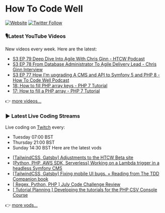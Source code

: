 # How To Code Well

[![Website](https://img.shields.io/twitch/status/howtocodewell?color=pink&label=LIVE%20CODING%20ON%20TWITCH&logoColor=%3D&style=for-the-badge)](https://howtocodewell.net/live)
[![Twitter Follow](https://img.shields.io/twitter/follow/howtocodewell?color=pink&logo=twitter&style=for-the-badge)](https://twitter.com/intent/follow?original_referer=https%3A%2F%2Fgithub.com%2Fhowtocodewell&screen_name=howtocodewell)


### 🎙️Latest YouTube Videos
New videos every week.  Here are the latest:
<!-- YOUTUBE-HTCW:START -->
- [S3 EP 79 Deep Dive Into Agile With Chris Ginn - HTCW Podcast](https://www.youtube.com/watch?v=Rih21K8KBjI)
- [S3 EP 78 From Database Administrator To Agile Delivery Lead - Chris Ginn Interview](https://www.youtube.com/watch?v=bcWVO88UAUE)
- [S3 EP 77 How I'm upgrading A CMS and API to Symfony 5 and PHP 8 - How To Code Well Podcast](https://www.youtube.com/watch?v=v0VYr10HKAQ)
- [18: How to fill PHP array keys - PHP 7 Tutorial](https://www.youtube.com/watch?v=zl4PyMI3av0)
- [17: How to fill a PHP array - PHP 7 Tutorial](https://www.youtube.com/watch?v=HZCB4lbYEpM)
<!-- YOUTUBE-HTCW:END -->

👉 [more videos...](https://youtube.com/howtocodewell)

### ▶️ Latest Live Coding Streams
Live coding on [Twitch](https://howtocodewell.net/live) every:
- Tuesday 07:00 BST
- Thursday 21:00 BST
- Sunday 14:30 BST
Here are the latest vods

<!-- YOUTUBE-HTCW-LIVE:START -->
- [[TailwindCSS, Gatsby] Adjustments to the HTCW Beta site](https://www.youtube.com/watch?v=tWR3PI8V4Hc)
- [[Python, PHP, AWS SDK, Serverless]  Working on a Lambda trigger in a headless Symfony CMS](https://www.youtube.com/watch?v=B1dFODsb6Eg)
- [[TailwindCSS, Gatsby] Fixing mobile UI bugs. + Reading from The TDD Companion book](https://www.youtube.com/watch?v=0FKmz4mbj8s)
- [[ Regex, Python, PHP ] July Code Challenge Review](https://www.youtube.com/watch?v=1I63xCFNjYY)
- [[ Tutorial Planning ] Developing the tutorials for the PHP CSV Console Course](https://www.youtube.com/watch?v=FqsabO1uzvQ)
<!-- YOUTUBE-HTCW-LIVE:END -->

👉 [more vods...](https://youtube.com/howtocodewelllive)
